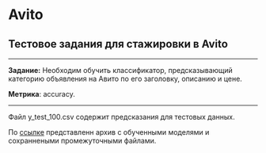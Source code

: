 # Avito
## Тестовое задания для стажировки в Avito
---

**Задание:** Необходим обучить классификатор, предсказывающий категорию объявления на Авито по его заголовку, описанию и цене. 

**Метрика**: accuracy.

---

Файл y_test_100.csv содержит предсказания для тестовых данных.

По <a href="https://drive.google.com/open?id=1Kiz9j6dS41cyC0fJJ884xOqkBrsPOsM6">ссылке</a> представленн архив с обученными моделями и сохраннеными промежуточными файлами.
